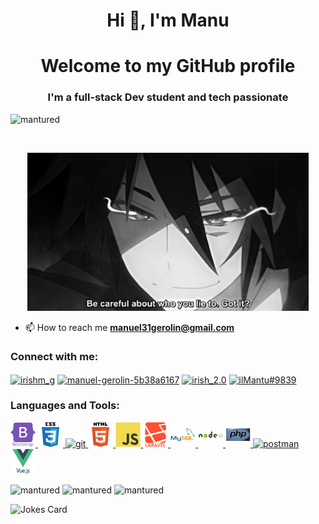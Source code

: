 <h1 align="center">Hi 👋, I'm Manu</h1>
<h1 align="center">Welcome to my GitHub profile</h1>
<h3 align="center">I'm a full-stack Dev student and tech passionate</h3>

<p align="left"> <img src="https://komarev.com/ghpvc/?username=mantured&label=Profile%20views&color=0e75b6&style=flat" alt="mantured" /> </p>

<p>
 </br>
<div align="center"><img hight="320" width="450"  alt="GIF" src="assets\93195.gif"></div>

- 📫 How to reach me **manuel31gerolin@gmail.com**

<h3 align="left">Connect with me:</h3>
<p align="left">
<a href="https://twitter.com/irishm_g" target="blank"><img align="center" src="https://raw.githubusercontent.com/rahuldkjain/github-profile-readme-generator/master/src/images/icons/Social/twitter.svg" alt="irishm_g" height="30" width="40" /></a>
<a href="https://linkedin.com/in/manuel-gerolin-5b38a6167" target="blank"><img align="center" src="https://raw.githubusercontent.com/rahuldkjain/github-profile-readme-generator/master/src/images/icons/Social/linked-in-alt.svg" alt="manuel-gerolin-5b38a6167" height="30" width="40" /></a>
<a href="https://instagram.com/irish_2.0" target="blank"><img align="center" src="https://raw.githubusercontent.com/rahuldkjain/github-profile-readme-generator/master/src/images/icons/Social/instagram.svg" alt="irish_2.0" height="30" width="40" /></a>
<a href="https://discord.gg/ilMantu#9839" target="blank"><img align="center" src="https://raw.githubusercontent.com/rahuldkjain/github-profile-readme-generator/master/src/images/icons/Social/discord.svg" alt="ilMantu#9839" height="30" width="40" /></a>
</p>

<h3 align="left">Languages and Tools:</h3>
<p align="left"> <a href="https://getbootstrap.com" target="_blank" rel="noreferrer"> <img src="https://raw.githubusercontent.com/devicons/devicon/master/icons/bootstrap/bootstrap-plain-wordmark.svg" alt="bootstrap" width="40" height="40"/> </a> <a href="https://www.w3schools.com/css/" target="_blank" rel="noreferrer"> <img src="https://raw.githubusercontent.com/devicons/devicon/master/icons/css3/css3-original-wordmark.svg" alt="css3" width="40" height="40"/> </a> <a href="https://git-scm.com/" target="_blank" rel="noreferrer"> <img src="https://www.vectorlogo.zone/logos/git-scm/git-scm-icon.svg" alt="git" width="40" height="40"/> </a> <a href="https://www.w3.org/html/" target="_blank" rel="noreferrer"> <img src="https://raw.githubusercontent.com/devicons/devicon/master/icons/html5/html5-original-wordmark.svg" alt="html5" width="40" height="40"/> </a> <a href="https://developer.mozilla.org/en-US/docs/Web/JavaScript" target="_blank" rel="noreferrer"> <img src="https://raw.githubusercontent.com/devicons/devicon/master/icons/javascript/javascript-original.svg" alt="javascript" width="40" height="40"/> </a> <a href="https://laravel.com/" target="_blank" rel="noreferrer"> <img src="https://raw.githubusercontent.com/devicons/devicon/master/icons/laravel/laravel-plain-wordmark.svg" alt="laravel" width="40" height="40"/> </a> <a href="https://www.mysql.com/" target="_blank" rel="noreferrer"> <img src="https://raw.githubusercontent.com/devicons/devicon/master/icons/mysql/mysql-original-wordmark.svg" alt="mysql" width="40" height="40"/> </a> <a href="https://nodejs.org" target="_blank" rel="noreferrer"> <img src="https://raw.githubusercontent.com/devicons/devicon/master/icons/nodejs/nodejs-original-wordmark.svg" alt="nodejs" width="40" height="40"/> </a> <a href="https://www.php.net" target="_blank" rel="noreferrer"> <img src="https://raw.githubusercontent.com/devicons/devicon/master/icons/php/php-original.svg" alt="php" width="40" height="40"/> </a> <a href="https://postman.com" target="_blank" rel="noreferrer"> <img src="https://www.vectorlogo.zone/logos/getpostman/getpostman-icon.svg" alt="postman" width="40" height="40"/> </a> <a href="https://vuejs.org/" target="_blank" rel="noreferrer"> <img src="https://raw.githubusercontent.com/devicons/devicon/master/icons/vuejs/vuejs-original-wordmark.svg" alt="vuejs" width="40" height="40"/> </a> </p>

<div float="left">
<img  src="https://github-readme-stats.vercel.app/api/top-langs?username=mantured&show_icons=true&theme=cobalt&hide_border=true&locale=en&layout=compact" alt="mantured" width="400" />

<!-- &nbsp; -->
<img  src="https://github-readme-stats.vercel.app/api?username=mantured&show_icons=true&theme=cobalt&hide_border=true&locale=en" alt="mantured"  width="400"/>

<img  src="https://github-readme-streak-stats.herokuapp.com/?user=mantured&" alt="mantured" width="450"/>
</div>

![Jokes Card](https://readme-jokes.vercel.app/api)

